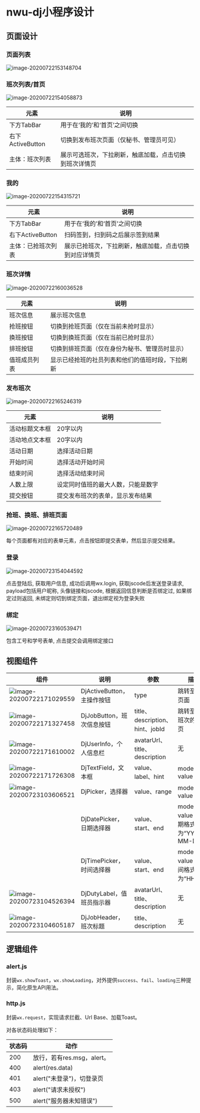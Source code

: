 # nwu-dj小程序设计

## 页面设计

### 页面列表

![image-20200722153148704](%E5%B0%8F%E7%A8%8B%E5%BA%8F%E9%A1%B5%E9%9D%A2%E8%AE%BE%E8%AE%A1.assets/image-20200722153148704.png)

### 班次列表/首页

![image-20200722154058873](%E5%B0%8F%E7%A8%8B%E5%BA%8F%E9%A1%B5%E9%9D%A2%E8%AE%BE%E8%AE%A1.assets/image-20200722154058873.png)

| 元素             | 说明                                                   |
| ---------------- | ------------------------------------------------------ |
| 下方TabBar       | 用于在‘我的’和‘首页’之间切换                           |
| 右下ActiveButton | 切换到发布班次页面（仅秘书、管理员可见）               |
| 主体：班次列表   | 展示可选班次，下拉刷新，触底加载，点击切换到班次详情页 |

### 我的

![image-20200722154315721](%E5%B0%8F%E7%A8%8B%E5%BA%8F%E9%A1%B5%E9%9D%A2%E8%AE%BE%E8%AE%A1.assets/image-20200722154315721.png)

| 元素               | 说明                                                   |
| ------------------ | ------------------------------------------------------ |
| 下方TabBar         | 用于在‘我的’和‘首页’之间切换                           |
| 右下ActiveButton   | 扫码签到，扫到码之后展示签到结果                       |
| 主体：已抢班次列表 | 展示已抢班次，下拉刷新，触底加载，点击切换到对应详情页 |

### 班次详情

![image-20200722160036528](%E5%B0%8F%E7%A8%8B%E5%BA%8F%E9%A1%B5%E9%9D%A2%E8%AE%BE%E8%AE%A1.assets/image-20200722160036528.png)

| 元素         | 说明                                             |
| ------------ | ------------------------------------------------ |
| 班次信息     | 展示班次信息                                     |
| 抢班按钮     | 切换到抢班页面（仅在当前未抢时显示）             |
| 换班按钮     | 切换到换班页面（仅在当前已抢时显示）             |
| 排班按钮     | 切换到排班页面（仅在身份为秘书、管理员时显示）   |
| 值班成员列表 | 显示已经抢班的社员列表和他们的值班时段，下拉刷新 |

### 发布班次

![image-20200722165246319](%E5%B0%8F%E7%A8%8B%E5%BA%8F%E9%A1%B5%E9%9D%A2%E8%AE%BE%E8%AE%A1.assets/image-20200722165246319.png)

| 元素           | 说明                               |
| -------------- | ---------------------------------- |
| 活动标题文本框 | 20字以内                           |
| 活动地点文本框 | 20字以内                           |
| 活动日期       | 选择活动日期                       |
| 开始时间       | 选择活动开始时间                   |
| 结束时间       | 选择活动结束时间                   |
| 人数上限       | 设定同时值班的最大人数，只能是数字 |
| 提交按钮       | 提交发布班次的表单，显示发布结果   |

### 抢班、换班、排班页面

![image-20200722165720489](%E5%B0%8F%E7%A8%8B%E5%BA%8F%E9%A1%B5%E9%9D%A2%E8%AE%BE%E8%AE%A1.assets/image-20200722165720489.png)

每个页面都有对应的表单元素，点击按钮即提交表单，然后显示提交结果。

### 登录

![image-20200723154044592](%E5%B0%8F%E7%A8%8B%E5%BA%8F%E9%A1%B5%E9%9D%A2%E8%AE%BE%E8%AE%A1.assets/image-20200723154044592.png)

点击登陆后, 获取用户信息, 成功后调用wx.login, 获取jscode后发送登录请求, payload包括用户昵称, 头像链接和jscode, 根据返回信息判断是否绑定过, 如果绑定过则返回, 未绑定则切到绑定页面，退出绑定视为登录失败

### 绑定

![image-20200723160539471](%E5%B0%8F%E7%A8%8B%E5%BA%8F%E9%A1%B5%E9%9D%A2%E8%AE%BE%E8%AE%A1.assets/image-20200723160539471.png)

包含工号和学号表单, 点击提交会调用绑定接口

## 视图组件

| 组件                                                         | 说明                       | 参数                            | 描述                                   |
| ------------------------------------------------------------ | -------------------------- | ------------------------------- | -------------------------------------- |
| ![image-20200722171029559](%E5%B0%8F%E7%A8%8B%E5%BA%8F%E9%A1%B5%E9%9D%A2%E8%AE%BE%E8%AE%A1.assets/image-20200722171029559.png) | DjActiveButton，主操作按钮 | type                            | 跳转至指定页面                         |
| ![image-20200722171327458](%E5%B0%8F%E7%A8%8B%E5%BA%8F%E9%A1%B5%E9%9D%A2%E8%AE%BE%E8%AE%A1.assets/image-20200722171327458.png) | DjJobButton，班次信息按钮  | title、description、hint、jobId | 跳转至指定班次的详情页                 |
| ![image-20200722171610002](%E5%B0%8F%E7%A8%8B%E5%BA%8F%E9%A1%B5%E9%9D%A2%E8%AE%BE%E8%AE%A1.assets/image-20200722171610002.png) | DjUserInfo，个人信息栏     | avatarUrl、title、description   | 无                                     |
| ![image-20200722171726308](%E5%B0%8F%E7%A8%8B%E5%BA%8F%E9%A1%B5%E9%9D%A2%E8%AE%BE%E8%AE%A1.assets/image-20200722171726308.png) | DjTextField，文本框        | value、label、hint              | model绑定value                         |
| ![image-20200723103606521](%E5%B0%8F%E7%A8%8B%E5%BA%8F%E9%A1%B5%E9%9D%A2%E8%AE%BE%E8%AE%A1.assets/image-20200723103606521.png) | DjPicker，选择器           | value、range                    | model绑定value                         |
|                                                              | DjDatePicker，日期选择器   | value、start、end               | model绑定value，日期格式为“YYYY-MM-DD” |
|                                                              | DjTimePicker，时间选择器   | value、start、end               | model绑定value，时间格式为“HH:mm”      |
| ![image-20200723104526394](%E5%B0%8F%E7%A8%8B%E5%BA%8F%E9%A1%B5%E9%9D%A2%E8%AE%BE%E8%AE%A1.assets/image-20200723104526394.png) | DjDutyLabel，值班员指示器  | avatarUrl、title、description   | 无                                     |
| ![image-20200723104605187](%E5%B0%8F%E7%A8%8B%E5%BA%8F%E9%A1%B5%E9%9D%A2%E8%AE%BE%E8%AE%A1.assets/image-20200723104605187.png) | DjJobHeader，班次标题      | title、description              | 无                                     |

## 逻辑组件

### alert.js

封装`wx.showToast`，`wx.showLoading`，对外提供`success`、`fail`、`loading`三种提示，简化原生API用法。

### http.js

封装`wx.request`，实现请求拦截、Url Base、加载Toast。

对各状态码处理如下：

| 状态码 | 动作                       |
| ------ | -------------------------- |
| 200    | 放行，若有res.msg，alert。 |
| 400    | alert(res.data)            |
| 401    | alert("未登录")，切登录页  |
| 403    | alert("请求未授权")        |
| 500    | alert("服务器未知错误")    |

